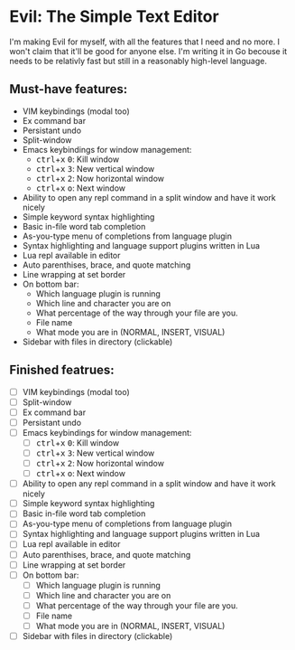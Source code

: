 # Evil: The Simple Text Editor

I'm making Evil for myself, with all the features that I need and no
more. I won't claim that it'll be good for anyone else. I'm writing it
in Go becouse it needs to be relativly fast but still in a reasonably
high-level language.

## Must-have features:

* VIM keybindings (modal too)
* Ex command bar
* Persistant undo
* Split-window
* Emacs keybindings for window management:
    * <kbd>ctrl</kbd>+<kbd>x</kbd> <kbd>0</kbd>: Kill window
    * <kbd>ctrl</kbd>+<kbd>x</kbd> <kbd>3</kbd>: New vertical window
    * <kbd>ctrl</kbd>+<kbd>x</kbd> <kbd>2</kbd>: Now horizontal window
    * <kbd>ctrl</kbd>+<kbd>x</kbd> <kbd>o</kbd>: Next window
* Ability to open any repl command in a split window and have it work nicely
* Simple keyword syntax highlighting
* Basic in-file word tab completion
* As-you-type menu of completions from language plugin
* Syntax highlighting and language support plugins written in Lua
* Lua repl available in editor
* Auto parenthises, brace, and quote matching
* Line wrapping at set border
* On bottom bar:
    * Which language plugin is running
    * Which line and character you are on
	* What percentage of the way through your file are you.
	* File name
	* What mode you are in (NORMAL, INSERT, VISUAL)
* Sidebar with files in directory (clickable)

## Finished featrues:

- [ ] VIM keybindings (modal too)
- [ ] Split-window
- [ ] Ex command bar
- [ ] Persistant undo
- [ ] Emacs keybindings for window management:
    - [ ] <kbd>ctrl</kbd>+<kbd>x</kbd> <kbd>0</kbd>: Kill window
    - [ ] <kbd>ctrl</kbd>+<kbd>x</kbd> <kbd>3</kbd>: New vertical window
    - [ ] <kbd>ctrl</kbd>+<kbd>x</kbd> <kbd>2</kbd>: Now horizontal window
    - [ ] <kbd>ctrl</kbd>+<kbd>x</kbd> <kbd>o</kbd>: Next window
- [ ] Ability to open any repl command in a split window and have it work nicely
- [ ] Simple keyword syntax highlighting
- [ ] Basic in-file word tab completion
- [ ] As-you-type menu of completions from language plugin
- [ ] Syntax highlighting and language support plugins written in Lua
- [ ] Lua repl available in editor
- [ ] Auto parenthises, brace, and quote matching
- [ ] Line wrapping at set border
- [ ] On bottom bar:
    - [ ] Which language plugin is running
    - [ ] Which line and character you are on
	- [ ] What percentage of the way through your file are you.
	- [ ] File name
	- [ ] What mode you are in (NORMAL, INSERT, VISUAL)
- [ ] Sidebar with files in directory (clickable)
